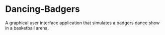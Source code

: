 # Dancing-Badgers
A graphical user interface application that simulates a badgers dance show in a basketball arena.
